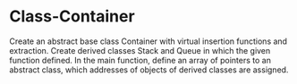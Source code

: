 # Class-Container
Create an abstract base class Container with virtual insertion functions and extraction. Create derived classes Stack and Queue in which the given function defined. In the main function, define an array of pointers to an abstract class, which addresses of objects of derived classes are assigned.
